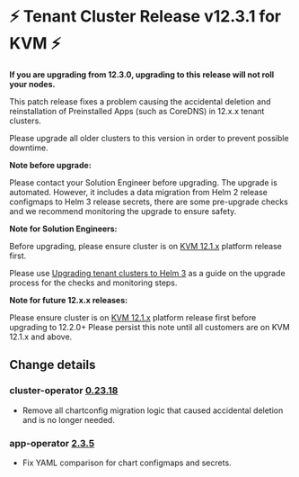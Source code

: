 # :zap: Tenant Cluster Release v12.3.1 for KVM :zap:

**If you are upgrading from 12.3.0, upgrading to this release will not roll your nodes.**

This patch release fixes a problem causing the accidental deletion and reinstallation of Preinstalled Apps (such as CoreDNS) in 12.x.x tenant clusters.

Please upgrade all older clusters to this version in order to prevent possible downtime. 

**Note before upgrade:**

Please contact your Solution Engineer before upgrading. The upgrade is automated. However, it includes a data migration from Helm 2 release configmaps to Helm 3 release secrets, there are some pre-upgrade checks and we recommend monitoring the upgrade to ensure safety.

**Note for Solution Engineers:**

Before upgrading, please ensure cluster is on [KVM 12.1.x](https://github.com/giantswarm/releases/tree/master/kvm/v12.1.0) platform release first.

Please use [Upgrading tenant clusters to Helm 3](https://intranet.giantswarm.io/docs/dev-and-releng/helm/helm3-tenant-cluster-upgrade/) as a guide on the upgrade process for the checks and monitoring steps.

**Note for future 12.x.x releases:**

Please ensure cluster is on [KVM 12.1.x](https://github.com/giantswarm/releases/tree/master/kvm/v12.1.0) platform release first before upgrading to 12.2.0+ Please persist this note until all customers are on KVM 12.1.x and above.

## Change details

### cluster-operator [0.23.18](https://github.com/giantswarm/cluster-operator/blob/legacy/CHANGELOG.md#02318---2020-10-21)
- Remove all chartconfig migration logic that caused accidental deletion and is no longer needed.

### app-operator [2.3.5](https://github.com/giantswarm/app-operator/blob/master/CHANGELOG.md#235---2020-10-20)
- Fix YAML comparison for chart configmaps and secrets.
